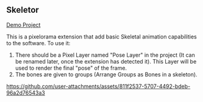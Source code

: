## Skeletor

[Demo Project](https://github.com/user-attachments/files/18762945/Demo.Project.Extract.me.zip)

This is a pixelorama extension that add basic Skeletal animation capabilities to the software.
To use it:
1. There should be a Pixel Layer named "Pose Layer" in the project (It can be renamed later, once the extension has detected it). This Layer will be used to render the final "pose" of the frame.
2. The bones are given to groups (Arrange Groups as Bones in a skeleton).

https://github.com/user-attachments/assets/811f2537-5707-4492-bdeb-96a2d76543a3

